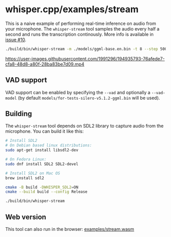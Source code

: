 # whisper.cpp/examples/stream

This is a naive example of performing real-time inference on audio from your microphone.
The `whisper-stream` tool samples the audio every half a second and runs the transcription continously.
More info is available in [issue #10](https://github.com/ggerganov/whisper.cpp/issues/10).

```bash
./build/bin/whisper-stream -m ./models/ggml-base.en.bin -t 8 --step 500 --length 5000
```

https://user-images.githubusercontent.com/1991296/194935793-76afede7-cfa8-48d8-a80f-28ba83be7d09.mp4

## VAD support

VAD support can be enabled by specifying the `--vad` and optionally a `--vad-model` (by default
`models/for-tests-silero-v5.1.2-ggml.bin` will be used).

## Building

The `whisper-stream` tool depends on SDL2 library to capture audio from the microphone. You can build it like this:

```bash
# Install SDL2
# On Debian based linux distributions:
sudo apt-get install libsdl2-dev

# On Fedora Linux:
sudo dnf install SDL2 SDL2-devel

# Install SDL2 on Mac OS
brew install sdl2

cmake -B build -DWHISPER_SDL2=ON
cmake --build build --config Release

./build/bin/whisper-stream
```

## Web version

This tool can also run in the browser: [examples/stream.wasm](/examples/stream.wasm)

